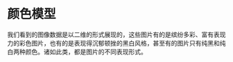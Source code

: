 # 颜色模型

我们看到的图像数据是以二维的形式展现的，这些图片有的是缤纷多彩、富有表现力的彩色图片，也有的是表现得沉郁顿挫的黑白风格，甚至有的图片只有纯黑和纯白两种颜色。诸如此类，都是图片的不同表现形式。